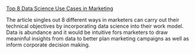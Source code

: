 [Top 8 Data Science Use Cases in Marketing](https://www.kdnuggets.com/2019/11/top-8-data-science-use-cases-marketing.html)

The article singles out 8 different ways in marketers can carry out their technical objectives by incorporating data science into their work model. Data is abundance and it would be intuitive fors marketers to draw meaninful insights from data  to better plan marketing campaigns as well as inform corporate decision making.
